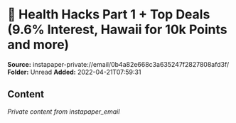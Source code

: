 # 🍎 Health Hacks Part 1 + Top Deals (9.6% Interest, Hawaii for 10k Points and more)

**Source:** instapaper-private://email/0b4a82e668c3a635247f2827808afd3f/
**Folder:** Unread
**Added:** 2022-04-21T07:59:31




## Content
*Private content from instapaper_email*
